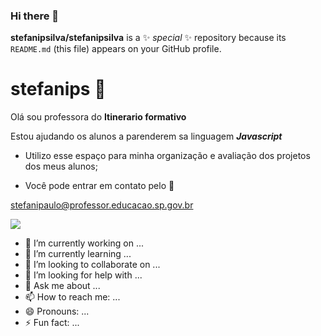 ### Hi there 👋

**stefanipsilva/stefanipsilva** is a ✨ _special_ ✨ repository because its `README.md` (this file) appears on your GitHub profile.

# stefanips 🖤

Olá sou professora do **Itinerario formativo**

Estou ajudando os alunos a parenderem sa linguagem ***Javascript***

- Utilizo esse espaço para minha organização e avaliação dos projetos dos meus alunos;

- Você pode entrar em contato pelo 📧

stefanipaulo@professor.educacao.sp.gov.br 


![](https://media1.tenor.com/m/lqWLGjSnr6oAAAAC/tamo-junto-valtatui.gif)



- 🔭 I’m currently working on ...
- 🌱 I’m currently learning ...
- 👯 I’m looking to collaborate on ...
- 🤔 I’m looking for help with ...
- 💬 Ask me about ...
- 📫 How to reach me: ...
- 😄 Pronouns: ...
- ⚡ Fun fact: ...
